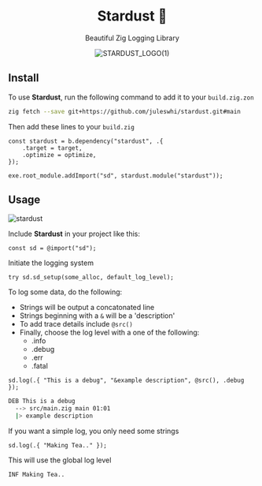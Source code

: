 <div align="center">

# Stardust 🌠

Beautiful Zig Logging Library

![STARDUST_LOGO(1)](https://github.com/user-attachments/assets/9ee33089-3eee-40ac-9792-16c445e9f066)

</div>

## Install

To use **Stardust**, run the following command to add it to your `build.zig.zon`

```sh
zig fetch --save git+https://github.com/juleswhi/stardust.git#main
```

Then add these lines to your `build.zig`

```zig
const stardust = b.dependency("stardust", .{
    .target = target,
    .optimize = optimize,
});

exe.root_module.addImport("sd", stardust.module("stardust"));
```

## Usage

![stardust](https://github.com/user-attachments/assets/f5465e54-5163-4a8c-8593-47c6cfaadf8d)

Include **Stardust** in your project like this:

```zig
const sd = @import("sd");
```

Initiate the logging system

```zig
try sd.sd_setup(some_alloc, default_log_level);
```

To log some data, do the following:

- Strings will be output a concatonated line
- Strings beginning with a `&` will be a 'description'
- To add trace details include `@src()`
- Finally, choose the log level with a one of the following:
    - .info
    - .debug
    - .err
    - .fatal

```zig
sd.log(.{ "This is a debug", "&example description", @src(), .debug });
```

```sh
DEB This is a debug
  --> src/main.zig main 01:01
  |> example description
```

If you want a simple log, you only need some strings

```zig
sd.log(.{ "Making Tea.." });
```

This will use the global log level

```sh
INF Making Tea..
```
